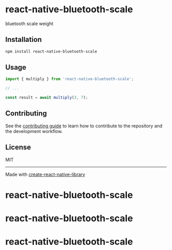 # react-native-bluetooth-scale

bluetooth scale weight

## Installation

```sh
npm install react-native-bluetooth-scale
```

## Usage

```js
import { multiply } from 'react-native-bluetooth-scale';

// ...

const result = await multiply(3, 7);
```

## Contributing

See the [contributing guide](CONTRIBUTING.md) to learn how to contribute to the repository and the development workflow.

## License

MIT

---

Made with [create-react-native-library](https://github.com/callstack/react-native-builder-bob)
# react-native-bluetooth-scale
# react-native-bluetooth-scale
# react-native-bluetooth-scale
